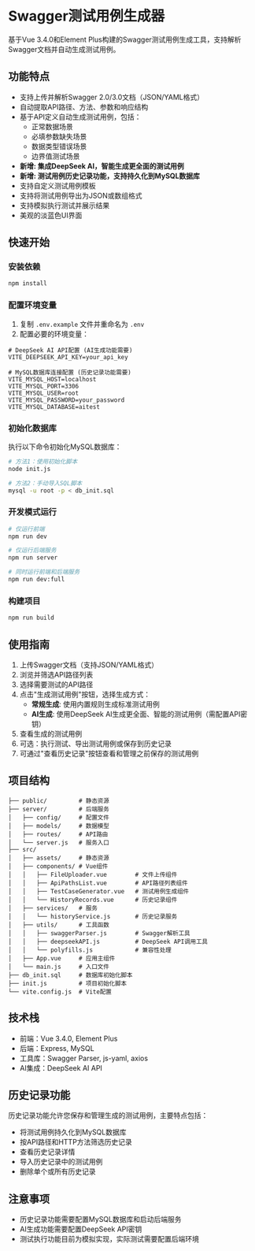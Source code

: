 # Swagger测试用例生成器

基于Vue 3.4.0和Element Plus构建的Swagger测试用例生成工具，支持解析Swagger文档并自动生成测试用例。

## 功能特点

- 支持上传并解析Swagger 2.0/3.0文档（JSON/YAML格式）
- 自动提取API路径、方法、参数和响应结构
- 基于API定义自动生成测试用例，包括：
  - 正常数据场景
  - 必填参数缺失场景
  - 数据类型错误场景
  - 边界值测试场景
- **新增: 集成DeepSeek AI，智能生成更全面的测试用例**
- **新增: 测试用例历史记录功能，支持持久化到MySQL数据库**
- 支持自定义测试用例模板
- 支持将测试用例导出为JSON或数组格式
- 支持模拟执行测试并展示结果
- 美观的淡蓝色UI界面

## 快速开始

### 安装依赖

```bash
npm install
```

### 配置环境变量

1. 复制 `.env.example` 文件并重命名为 `.env`
2. 配置必要的环境变量：

```
# DeepSeek AI API配置 (AI生成功能需要)
VITE_DEEPSEEK_API_KEY=your_api_key

# MySQL数据库连接配置 (历史记录功能需要)
VITE_MYSQL_HOST=localhost
VITE_MYSQL_PORT=3306
VITE_MYSQL_USER=root
VITE_MYSQL_PASSWORD=your_password
VITE_MYSQL_DATABASE=aitest
```

### 初始化数据库

执行以下命令初始化MySQL数据库：

```bash
# 方法1：使用初始化脚本
node init.js

# 方法2：手动导入SQL脚本
mysql -u root -p < db_init.sql
```

### 开发模式运行

```bash
# 仅运行前端
npm run dev

# 仅运行后端服务
npm run server

# 同时运行前端和后端服务
npm run dev:full
```

### 构建项目

```bash
npm run build
```

## 使用指南

1. 上传Swagger文档（支持JSON/YAML格式）
2. 浏览并筛选API路径列表
3. 选择需要测试的API路径
4. 点击"生成测试用例"按钮，选择生成方式：
   - **常规生成**: 使用内置规则生成标准测试用例
   - **AI生成**: 使用DeepSeek AI生成更全面、智能的测试用例（需配置API密钥）
5. 查看生成的测试用例
6. 可选：执行测试、导出测试用例或保存到历史记录
7. 可通过"查看历史记录"按钮查看和管理之前保存的测试用例

## 项目结构

```
├── public/         # 静态资源
├── server/         # 后端服务
│   ├── config/     # 配置文件
│   ├── models/     # 数据模型
│   ├── routes/     # API路由
│   └── server.js   # 服务入口
├── src/
│   ├── assets/     # 静态资源
│   ├── components/ # Vue组件
│   │   ├── FileUploader.vue        # 文件上传组件
│   │   ├── ApiPathsList.vue        # API路径列表组件
│   │   ├── TestCaseGenerator.vue   # 测试用例生成组件
│   │   └── HistoryRecords.vue      # 历史记录组件
│   ├── services/   # 服务
│   │   └── historyService.js       # 历史记录服务
│   ├── utils/      # 工具函数
│   │   ├── swaggerParser.js        # Swagger解析工具
│   │   ├── deepseekAPI.js          # DeepSeek API调用工具
│   │   └── polyfills.js            # 兼容性处理
│   ├── App.vue     # 应用主组件
│   └── main.js     # 入口文件
├── db_init.sql     # 数据库初始化脚本
├── init.js         # 项目初始化脚本
└── vite.config.js  # Vite配置
```

## 技术栈

- 前端：Vue 3.4.0, Element Plus
- 后端：Express, MySQL
- 工具库：Swagger Parser, js-yaml, axios
- AI集成：DeepSeek AI API

## 历史记录功能

历史记录功能允许您保存和管理生成的测试用例，主要特点包括：

- 将测试用例持久化到MySQL数据库
- 按API路径和HTTP方法筛选历史记录
- 查看历史记录详情
- 导入历史记录中的测试用例
- 删除单个或所有历史记录

## 注意事项

- 历史记录功能需要配置MySQL数据库和启动后端服务
- AI生成功能需要配置DeepSeek API密钥
- 测试执行功能目前为模拟实现，实际测试需要配置后端环境 